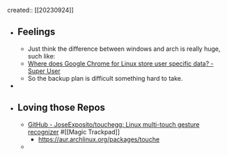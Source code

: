 created:: [[20230924]]
- ## Feelings
  - Just think the difference between windows and arch is really huge, such like:
  - [Where does Google Chrome for Linux store user specific data? - Super User](https://superuser.com/questions/52428/where-does-google-chrome-for-linux-store-user-specific-data)
  - So the backup plan is difficult something hard to take.
-
- ## Loving those Repos
  - [GitHub - JoseExposito/touchegg: Linux multi-touch gesture recognizer](https://github.com/JoseExposito/touchegg#keyboard-shortcut-send_keys) #[[Magic Trackpad]]
    - https://aur.archlinux.org/packages/touche
  -